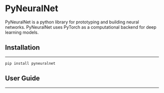 PyNeuralNet 
============

PyNeuralNet is a python library for prototyping and building neural networks. PyNeuralNet uses PyTorch as a computational backend for deep learning models.

## Installation
------------
    pip install pyneuralnet

## User Guide
----------
